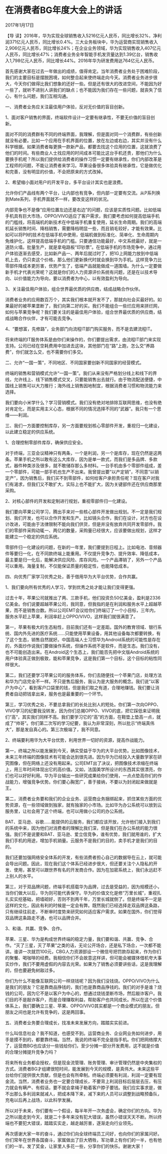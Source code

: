 # 在消费者BG年度大会上的讲话

2017年1月17日

【导 读】2016年，华为实现全球销售收入5216亿元人民币，同比增长32%，净利润371亿元人民币，同比增长0.4%。三大业务板块中，华为运营商实现销售收入2,906亿元人民币，同比增长24%；在企业业务领域，华为实现销售收入407亿元人民币，同比增长47%；消费者业务全年智能手机发货量达到1.39亿台，销售收入1,798亿元人民币，同比增长44%。2016年华为研发费用达764亿元人民币。

首先感谢大家在过去一年做出的成绩，值得肯定。当年消费者业务处于困难阶段，我们的主要目标是摆脱困境，如何整合起来使终端走向今天。消费者业务进步很大，今天你们做得比我们想象的还好一些。但是还有很大的改进空间，不能因为好一些了，就听不进别人讲我们的缺点；也不能因为我们存在一些问题，就丧失了信心，有什么问题，我们互相沟通。

一、消费者业务应关注最佳用户体验，反对无价值的盲目创新。

1、面对客户销售的界面，终端软件设计一定要有继承性，不要无价值的盲目创新。

面对不同的消费群有不同的终端界面，我理解，但是面对同一个消费群，有些创新就没有必要。比如一个应用在手机界面的位置，放在左边或右边，其实并没有什么科学根据。如果消费者每更换一款新产品，都要去找这个应用的位置，这就浪费了他们的时间。有些商业人士找应用的时间成本可能比这台手机还贵，那他们为什么要换手机呢？所以我们提供给消费者的操作习惯一定要有继承性，你们内部改革是工程师的问题，不能让消费者来学习。苹果设备很多体验具有继承性，它是做优化和完善，没有明显的价值，不会把原来的方式改掉。

2、希望缩小面对用户的开发平台，多平台设计其实也是浪费。

允许你们产品线有两个平台，让内部也有竞争，但内部一定要有交流。从P系列换到Mate系列，手机界面就不一样，要改变这样的状况。

内部竞争也不是像“应用位置左边还是右边”的问题，应该是实质性问题。比如低端手机具有巨大市场，OPPO/VIVO适应了客户需求，我们要考虑如何提高低端手机的门槛线，将高端机的新技术在中低端手机重复使用，延长生命周期。我们的高端机延长销售时间、降档销售，需要降档明显一些，而且销毛较好，才能有效果。比如可以将P9的技术在低端手机中使用，低端机做到标准化、简单化、生命周期内免维护化，这样提高低端手机的门槛。只要通信功能最好，中文系统最好，就是一道防火墙。批量生产，就是拿电路板“印钞票”。在低端手机的市场竞争中，通过用户体验逐渐去感受，比如新产品一、两年后就过时了，把1G上网能力放到中低端机上去，仍只卖这个价格，那么他们更新换代时就会换到华为手机。这样竞争力比零部件降成本更厉害，优势产生了，低端产品就能做成一道围墙。为什么一定要做新手机才代表光荣呢？这就是你们的人力资源评价系统有问题，还是在以技术导向、以价值能力为导向，要以消费者为中心，以有效盈利为导向。

3、关注最佳用户体验，组合世界最优质的供应商，结成战略合作伙伴。

消费者业务的应用数百万个，其实我们根本就开发不了，那就向社会买最好的。如果最好的被苹果垄断了，我们向第二好的买。我们不能组合一些烂应用来拼烂网，如何与苹果竞争呢？我们要关注的是最佳用户体验，组合世界最优质的供应商，结成战略合作伙伴，才有可能去竞争。

4、“要想富，先修路”，业务部门向流程IT部门购买服务，而不是去建流程IT。

将来终端的IT服务体系是由你们来操作的，你们要提出需求，由流程IT部门来实现支持。公司已经在空耗费用中加进去这块，其他部门在“路”上跑，怎么交“养路费”，你们就怎么交，也不需要你们多交。

二、允许“一国一策”，不同地区、不同国家要创新不同国家的经营模式。

终端的销售和营销模式允许“一国一策”。我们从来没有严格划分线上和线下的界线，允许线上、线下销售模式交叉，只要能销售出去就行。由于物流配送便捷，中国线上销售可以大力推行；海外线上销售因地制宜，根据消费者习惯和物流能力来选择。

我们要向小米学什么？学习营销模式。我们没有绝对地排除互联网思维，也没有绝对肯定化，而是实用主义心态，根据不同的情况选择不同的“武器”。我只有一个思维——利润。

三、我们一方面要控制库存，另一方面要规划核心零部件开发，重视归一化建设，以此建立稳定的供应系统。

1、合理控制零部件库存，确保供应安全。

对于终端，三亚会议精神只有两条，一个是利润，另一个是库存，现在仍然是这两条。苹果手机之所以敢有这么大库存，因为是单一款式，而我们是多品牌、多款式，器件种类涉及很多，就不敢储存那么多材料。一台手机由多个零部件组成，差一个零部件，可能一部手机也生产不出来。我曾提出要“以产定销”，不同意“以销定产”，因为销售后，我们买不到零部件，如何给客户承担责任呢？现在客户对我们有渴求，但我们又不敢扩大，实际上也不能扩大，因为关键部件还在供应商那里采购。

2、对核心部件的开发和定制进行规划，重视零部件归一化建设。

我们要向苹果公司学习，腾出手来对一些核心部件开发做出规划。不一定是我们规划、我们开发，也可以合作开发和生产。比如镜头合作，我们在设计，对方也在设计改进，可能由于法律限制不能向我们供货，但是并没有放弃共同开发零部件。我们的零部件采购动辄一、两亿的数量，采购量已经很大，应该要做出规划，这样才能建立一个稳定的供应系统。

零部件归一化建设的问题，在新的一年里，我们要提到日程上。比如电池、音频器件等要归一化，在不同款终端上能重用。不仅提升竞争力、提升效率、降低成本，最主要是归一化后，能解决供应风险、库存风险。一个产品滞销了，另外一个产品可以重用。海量复制，不仅能保证质量的稳定性，也能降低成本。

四、向优秀厂家学习优秀之处，善于借用华为大平台优势，合作共赢。

1、我们要向所有优秀的人学习，学到优秀之处才能让我们变得更强。

过去十年，苹果公司就推出了两、三款手机，他们投资负50亿美金，盈利是2336亿美金。你们说要超越苹果公司，我同意，但我指的是在利润和服务水平上超越苹果，而不是销售台数。所以公司EMT会议给你们终端订了一个小目标，三年内，服务水平赶上苹果，利润率赶上OPPO/VIVO，这样我们就很满意了。

第一，苹果有极大的生态粘性，目前我们还有一定差距。国外的教育领域、银行系统、国内外先进的医疗系统……只能使用苹果设备，用其他设备每次都要转换，有了这个生态，销售自然就好。中国高端人士习惯华为Android系统的可能性是存在的，外面炒作说我们要做操作系统，但操作系统不是软件，而是生态。我们没有，也不可能创造出来。在Android这个生态上，我们能否先把中文版Android系统的用户体验真正做到极致，能和苹果竞争，这是我们第一个目标，这个目标的粘性同样很大。

第二，我们还要学习苹果公司的服务体系，你们去随便找一个苹果门店，处理方法和华为门店完全不一样。不只是售后服务，我认为是大服务的概念。我们说“以客户为中心”，看到客户口袋里的钱，但是我们取之有道，合理地赚钱。我们要让消费者自动把钱拿出来，服务也是最重要的一个环节。

第三，学习优秀之处，不要总拿我们的长处比别人的短处。你们第一次向OPPO、VIVO学习的纪要我没转发，因为你们总揭OPPO、VIVO的底，把它踩低来证明我们“高”，其实我们同样不高。我们要学习它的“高”的方面，在鞋垫上垫高一点，就成了“帅哥”。你们第二次写的学习纪要，我认为非常深刻，所以批示“终端真伟大”，那是发自真心的。第三次极端了，我不同意。

2、终端要利用华为大平台优势，利用世界一切好的资源，提高作战能力。

第一，终端之所以能发展到今天，确实受益于华为的大平台优势。比如图像技术，未来三年终端的图像技术有可能会达到很先进。因为华为已经投入大量数学家在研究图像，但在网络上还没有用起来。公司EMT出了决议，把图像技术浓缩在终端上，用三年时间体现出它的高价值。又如，法国美学所设计的东西其实很漂亮，你们也可以好好利用。华为平台输出一些研究成果给你们使用，一点点垫高你们的作战能力，增强竞争优势。你们要心胸宽广，善于接纳，不要以为封闭起来做就是王。

第二，消费者业务要和我们的企业业务、运营商业务捆绑起来，抓住某些方面的优势资源，在一些领域做到独家，就有独家的小市场。比如华为办公系统可以放到云服务里，让社会用了这个终端，也可以用做小公司的办公系统。

BAT、亚马逊、谷歌……能提供的云服务，我们都应该开放，允许他们接入到我们的系统中来，因为他们对消费者的理解比我们深，但是我们在办公系统的能力很强。我们不是说要和BAT、亚马逊、爱立信竞争，谁有优势，我们就用谁的，扩大我们手机的用途，增加手机销量。云服务不是我们的目的，卖手机才是我们的目的。

我们还要加强网络安全体系的开发，有些消费者担心自己的数据导在云上，就可能会导出问题。因此，现在我们这个体系已经进步很大，但还要关注个人隐私的开发、使用，甚至可以跟世界有名的开发商合作。因为在加密系统上，我们永远赶不上别人的水平。

第三，对于双品牌问题，终端手机搭载华为品牌，过去是受益的，因为规模还小，当你们做大以后，华为则可能代表保守。华为的价值文化是修“万里长城”，重视扎扎实实挖基础，把墙砌好，否则不到两千年，万里长城就倒了。但是终端不一定是这样的文化，因此有利的时候是一定会有弊。既然我们已经选择走双品牌这条路，只有继续往前走，不断审时度势来研究如何适应客户需求。如果在国外，你们觉得双品牌这条路走不通，也可以品牌合并。

3、和谐、共赢、竞争、合作。

苹果、三星、华为是构成世界终端的稳定力量，我们要和谐、共赢、竞争、合作。“灭了三星，灭了苹果”之类的话，无论公开场合，还是私下场合，一次都不能讲。谁讲一次就罚100元，CBG人力资源部设一个微信号把罚款存起来，作为你们的聚餐、喝咖啡的经费。我相信你们不会故意这样讲，但可能会被媒体借机夸大事实炒作，我们不要用虚假的内容去光荣。如果为了销售必须要讲些话，这是我理解的，但也要避免树敌过多。

你们为什么不能像互联网公司一样烧钱呢？因为我们没钱烧。OPPO/VIVO为什么是我们的朋友？它是靠商品挣钱的，我们也是靠商品挣钱的。我们的对手是谁？烧钱的公司，因为它不是以客户为中心的，想通过烧钱垄断市场，然后敲诈客户。我们目的不是敲诈客户，而是合理赚取利益，帮助客户也共同成长。所以在这个价值体系上，我们要确立三星、苹果、OPPO/VIVO其实都是一个商业模式的朋友。但朋友之间也是允许有竞争的，这是两回事。

五、消费者业务要合理成长，找准未来发展方向，踏踏实实前进。

什么叫信息社会？我不知道，也感受不到。运营商业务、企业网业务如何进步，用手是摸不到的，都要靠终端。当然，我说的终端不完全是指手机。你们把网络撑大了，运营商BG也应该分一些钱给你们，至少分摊一部分开发费用，这不就是价值的合理分摊提升竞争力吗？

将来所有业务都会授权，但是现金流管理、账务管理、审计管理仍然是中央集权的方式。消费者BG才组建很短时间，能发展到今天的规模，是真伟大。未来这些平台给你们提供很大贡献，但是也会有所牵制。终端必须要有利润，利润一定要有现金流。当然，消费者业务也一定要合理成长，不要背上利润目标后层层去压，有压力就会有瞒产、有假话，要不就会拿绳子勒着客户脖子要钱。我们应实事求是，做不出那么多利润来就减人，把成本降下来，减下来的人员可以调整到战略预备队，充电以后再上战场，以此科学发展。

所以对于未来，你们要有一个假设，每半年开一次务虚会，确定你们的方向。华为之所以能走到今天，就是二十多年来没有犯大错误，虽然小错误天天不断。所以终端也不要犯大错误，踏踏实实走，越走越厉害，逐渐走向行业领先。

再次感谢大家一年的奋斗，通过你们向全球终端员工问好，也向你们的家属问好。你们常年在世界各国奋斗，家属做出了巨大牺牲，军功章上有你们的一半，也有他们的一半。发了奖金，让家里人多花一些，分享你们的快乐。谢谢大家！

